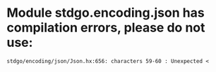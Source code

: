 # Module stdgo.encoding.json has compilation errors, please do not use:
```
stdgo/encoding/json/Json.hx:656: characters 59-60 : Unexpected <

```

